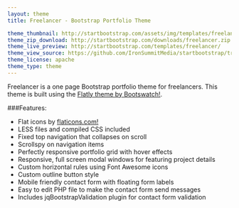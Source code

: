 ```yaml
---
layout: theme
title: Freelancer - Bootstrap Portfolio Theme

theme_thumbnail: http://startbootstrap.com/assets/img/templates/freelancer.jpg
theme_zip_download: http://startbootstrap.com/downloads/freelancer.zip
theme_live_preview: http://startbootstrap.com/templates/freelancer/
theme_view_source: https://github.com/IronSummitMedia/startbootstrap/tree/gh-pages/templates/freelancer
theme_license: apache
theme_type: theme
---
```


Freelancer is a one page Bootstrap portfolio theme for freelancers. This theme is built using the [Flatly theme by Bootswatch!](http://bootswatch.com/flatly/).

###Features:

* Flat icons by [flaticons.com!](http://flaticons.com/)
* LESS files and compiled CSS included
* Fixed top navigation that collapses on scroll
* Scrollspy on navigation items
* Perfectly responsive portfolio grid with hover effects
* Responsive, full screen modal windows for featuring project details
* Custom horizontal rules using Font Awesome icons
* Custom outline button style
* Mobile friendly contact form with floating form labels
* Easy to edit PHP file to make the contact form send messages
* Includes jqBootstrapValidation plugin for contact form validation